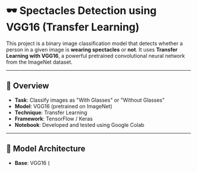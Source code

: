 # 🕶️ Spectacles Detection using VGG16 (Transfer Learning)

This project is a binary image classification model that detects whether a person in a given image is **wearing spectacles** or **not**. It uses **Transfer Learning with VGG16**, a powerful pretrained convolutional neural network from the ImageNet dataset.

---

## 📌 Overview

- **Task**: Classify images as "With Glasses" or "Without Glasses"
- **Model**: VGG16 (pretrained on ImageNet)
- **Technique**: Transfer Learning
- **Framework**: TensorFlow / Keras
- **Notebook**: Developed and tested using Google Colab

---

## 🧠 Model Architecture

- **Base**: VGG16 (
